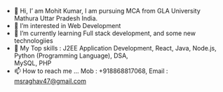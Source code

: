 - 👋 Hi, I’ am Mohit Kumar, I am pursuing MCA from GLA University Mathura Uttar Pradesh India.
- 👀 I’m interested in Web Development
- 🌱 I’m currently learning Full stack development, and some new technologiies 
- 💞️ My Top skills :
                     J2EE Application Development,
                     React,
                     Java,
                     Node.js, 
                     Python (Programming Language), 
                     DSA,  
                     MySQL, 
                     PHP
- 📫 How to reach me ... Mob : +918868817068, Email : msraghav47@gmail.com

<!---
msraghav47/msraghav47 is a ✨ special ✨ repository because its `README.md` (this file) appears on your GitHub profile.
You can click the Preview link to take a look at your changes.
--->
